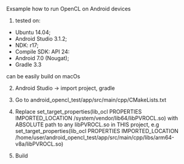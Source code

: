 Exsample how to run OpenCL on Android devices

1) tested on:
  - Ubuntu 14.04;
  - Android Studio 3.1.2; 
  - NDK: r17; 
  - Compile SDK: API 24: 
  - Android 7.0 (Nougat); 
  - Gradle 3.3
  
  can be easily build on macOs
  
2) Android Studio -> import project, gradle
 
3) Go to android_opencl_test/app/src/main/cpp/CMakeLists.txt 
 
4) Replace 
set_target_properties(lib_ocl PROPERTIES IMPORTED_LOCATION /system/vendor/lib64/libPVROCL.so) 
with ABSOLUTE path to any libPVROCL.so in THIS project, e.g
set_target_properties(lib_ocl PROPERTIES IMPORTED_LOCATION /home/user/android_opencl_test/app/src/main/cpp/libs/arm64-v8a/libPVROCL.so)

5) Build 
